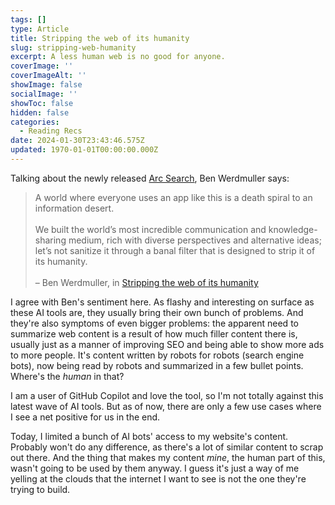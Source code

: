 ```yaml
---
tags: []
type: Article
title: Stripping the web of its humanity
slug: stripping-web-humanity
excerpt: A less human web is no good for anyone.
coverImage: ''
coverImageAlt: ''
showImage: false
socialImage: ''
showToc: false
hidden: false
categories:
  - Reading Recs
date: 2024-01-30T23:43:46.575Z
updated: 1970-01-01T00:00:00.000Z
---
```


Talking about the newly released [Arc Search](https://apps.apple.com/us/app/arc-search/id6472513080?pt=120729021\&ct=arcnet-homepage), Ben Werdmuller says:

> A world where everyone uses an app like this is a death spiral to an information desert.\
> \
> We built the world’s most incredible communication and knowledge-sharing medium, rich with diverse perspectives and alternative ideas; let’s not sanitize it through a banal filter that is designed to strip it of its humanity.\
> \
> – Ben Werdmuller, in [Stripping the web of its humanity](https://werd.io/2024/stripping-the-web-of-its-humanity)

I agree with Ben's sentiment here. As flashy and interesting on surface as these AI tools are, they usually bring their own bunch of problems. And they're also symptoms of even bigger problems: the apparent need to summarize web content is a result of how much filler content there is, usually just as a manner of improving SEO and being able to show more ads to more people. It's content written by robots for robots (search engine bots), now being read by robots and summarized in a few bullet points. Where's the *human* in that?

I am a user of GitHub Copilot and love the tool, so I'm not totally against this latest wave of AI tools. But as of now, there are only a few use cases where I see a net positive for us in the end.

Today, I limited a bunch of AI bots' access to my website's content. Probably won't do any difference, as there's a lot of similar content to scrap out there. And the thing that makes my content *mine*, the human part of this, wasn't going to be used by them anyway. I guess it's just a way of me yelling at the clouds that the internet I want to see is not the one they're trying to build.
